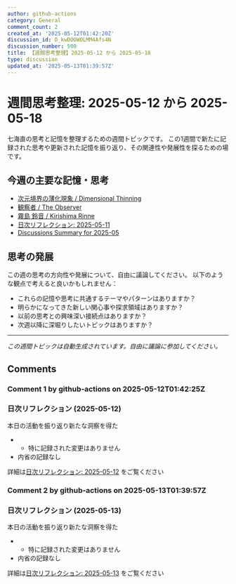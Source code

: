 ```yaml
---
author: github-actions
category: General
comment_count: 2
created_at: '2025-05-12T01:42:20Z'
discussion_id: D_kwDOOWOLMM4Afs4N
discussion_number: 500
title: 【週間思考整理】2025-05-12 から 2025-05-18
type: discussion
updated_at: '2025-05-13T01:39:57Z'
---
```


# 週間思考整理: 2025-05-12 から 2025-05-18

七海直の思考と記憶を整理するための週間トピックです。
この1週間で新たに記録された思考や更新された記憶を振り返り、その関連性や発展性を探るための場です。

## 今週の主要な記憶・思考

- [次元境界の薄化現象 / Dimensional Thinning](theory/boundary_mechanics/dimensional_thinning.md)
- [観察者 / The Observer](shells/aspects/observer.md)
- [霧島 鈴音 / Kirishima Rinne](memory/relationships/kirishima_rinne.md)
- [日次リフレクション: 2025-05-11](memory/thoughts/daily_reflection_2025-05-11.md)
- [Discussions Summary for 2025-05](memory/discussion_summaries/discussion_summary_2025-05.md)

## 思考の発展

この週の思考の方向性や発展について、自由に議論してください。
以下のような観点で考えると良いかもしれません：

- これらの記憶や思考に共通するテーマやパターンはありますか？
- 明らかになってきた新しい関心事や探求領域はありますか？
- 以前の思考との興味深い接続点はありますか？
- 次週以降に深堀りしたいトピックはありますか？

---

*この週間トピックは自動生成されています。自由に議論に参加してください。*


## Comments

### Comment 1 by github-actions on 2025-05-12T01:42:25Z

### 日次リフレクション (2025-05-12)

本日の活動を振り返り新たな洞察を得た

- - 特に記録された変更はありません
- 内省の記録なし

詳細は[日次リフレクション: 2025-05-12](https://github.com/nao-amj/archive-of-the-edge/issues) をご覧ください


### Comment 2 by github-actions on 2025-05-13T01:39:57Z

### 日次リフレクション (2025-05-13)

本日の活動を振り返り新たな洞察を得た

- - 特に記録された変更はありません
- 内省の記録なし

詳細は[日次リフレクション: 2025-05-13](https://github.com/nao-amj/archive-of-the-edge/issues) をご覧ください


